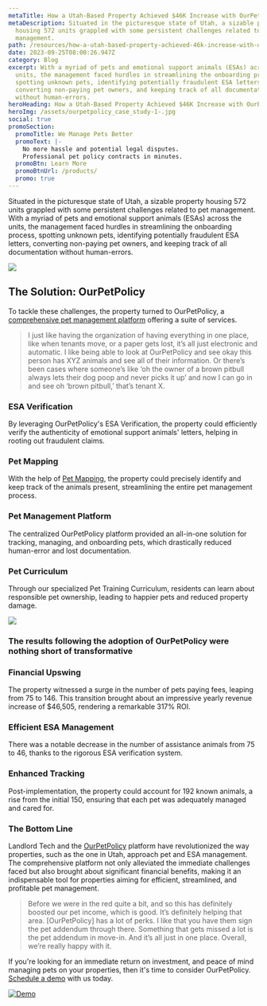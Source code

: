 ```yaml
---
metaTitle: How a Utah-Based Property Achieved $46K Increase with OurPetPolicy
metaDescription: Situated in the picturesque state of Utah, a sizable property
  housing 572 units grappled with some persistent challenges related to pet
  management.
path: /resources/how-a-utah-based-property-achieved-46k-increase-with-ourpetpolicy/
date: 2023-09-25T08:00:26.947Z
category: Blog
excerpt: With a myriad of pets and emotional support animals (ESAs) across the
  units, the management faced hurdles in streamlining the onboarding process,
  spotting unknown pets, identifying potentially fraudulent ESA letters,
  converting non-paying pet owners, and keeping track of all documentation
  without human-errors.
heroHeading: How a Utah-Based Property Achieved $46K Increase with OurPetPolicy
heroImg: /assets/ourpetpolicy_case_study-1-.jpg
social: true
promoSection:
  promoTitle: We Manage Pets Better
  promoText: |-
    No more hassle and potential legal disputes.
    Professional pet policy contracts in minutes.
  promoBtn: Learn More
  promoBtnUrl: /products/
  promo: true
---
```



Situated in the picturesque state of Utah, a sizable property housing 572 units grappled with some persistent challenges related to pet management. With a myriad of pets and emotional support animals (ESAs) across the units, the management faced hurdles in streamlining the onboarding process, spotting unknown pets, identifying potentially fraudulent ESA letters, converting non-paying pet owners, and keeping track of all documentation without human-errors.



![](/assets/manage_pet_in_rental_property_with_ourpetpolicy.png)

## The Solution: OurPetPolicy

To tackle these challenges, the property turned to OurPetPolicy, a [comprehensive pet management platform](https://landlordtech.com/products) offering a suite of services.

> I just like having the organization of having everything in one place, like when tenants move, or a paper gets lost, it’s all just electronic and automatic. I like being able to look at OurPetPolicy and see okay this person has XYZ animals and see all of their information. Or there’s been cases where someone’s like ‘oh the owner of a brown pitbull always lets their dog poop and never picks it up’ and now I can go in and see oh ‘brown pitbull,’ that’s tenant X.

### **ESA Verification**

By leveraging OurPetPolicy's ESA Verification, the property could efficiently verify the authenticity of emotional support animals' letters, helping in rooting out fraudulent claims.

### Pet Mapping

With the help of [Pet Mapping](https://landlordtech.com/resources/new-pet-mapping-tool-feature-added-to-pet-management-platform-ourpetpolicy/), the property could precisely identify and keep track of the animals present, streamlining the entire pet management process.

### Pet Management Platform

The centralized OurPetPolicy platform provided an all-in-one solution for tracking, managing, and onboarding pets, which drastically reduced human-error and lost documentation.

### Pet Curriculum

Through our specialized Pet Training Curriculum, residents can learn about responsible pet ownership, leading to happier pets and reduced property damage.

![](/assets/property_pet_management_with_ourpetpolicy.png)

### The results following the adoption of OurPetPolicy were nothing short of transformative

### Financial Upswing

The property witnessed a surge in the number of pets paying fees, leaping from 75 to 146. This transition brought about an impressive yearly revenue increase of $46,505, rendering a remarkable 317% ROI.

### Efficient ESA Management

There was a notable decrease in the number of assistance animals from 75 to 46, thanks to the rigorous ESA verification system.

### Enhanced Tracking

Post-implementation, the property could account for 192 known animals, a rise from the initial 150, ensuring that each pet was adequately managed and cared for.

### The Bottom Line

Landlord Tech and the [OurPetPolicy](https://landlordtech.com/products) platform have revolutionized the way properties, such as the one in Utah, approach pet and ESA management. The comprehensive platform not only alleviated the immediate challenges faced but also brought about significant financial benefits, making it an indispensable tool for properties aiming for efficient, streamlined, and profitable pet management. 

> Before we were in the red quite a bit, and so this has definitely boosted our pet income, which is good. It’s definitely helping that area. \[OurPetPolicy] has a lot of perks. I like that you have them sign the pet addendum through there. Something that gets missed a lot is the pet addendum in move-in. And it’s all just in one place. Overall, we’re really happy with it.

If you're looking for an immediate return on investment, and peace of mind managing pets on your properties, then it's time to consider OurPetPolicy. [Schedule a demo](https://info.ourpetpolicy.com/demo/) with us today.

[![Demo](/assets/guaranteed_roi_with_ourpetpolicy.png "Schedule a demo today with OurPetPolicy")](https://info.ourpetpolicy.com/demo/)